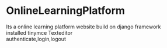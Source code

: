 # OnlineLearningPlatform
Its a online learning platform website build on django framework<br>
installed tinymce Texteditor<br> 
authenticate,login,logout
